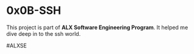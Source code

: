# 0x0B-SSH

This project is part of <b>ALX Software Engineering Program</b>. It helped me dive deep in to the ssh world.

#ALXSE
